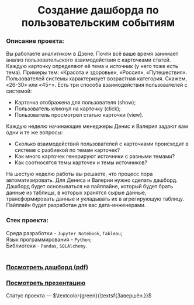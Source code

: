 <h1 align="center"> Создание дашборда по пользовательским событиям </h1>

<h3>Описание проекта:</h3> 

Вы работаете аналитиком в Дзене. Почти всё ваше время занимает анализ пользовательского взаимодействия с карточками статей.
Каждую карточку определяют её тема и источник (у него тоже есть тема). Примеры тем: «Красота и здоровье», «Россия», «Путешествия».
Пользователей системы характеризует возрастная категория. Скажем, «26-30» или «45+».
Есть три способа взаимодействия пользователей с системой:
- Карточка отображена для пользователя (show);
- Пользователь кликнул на карточку (click);
- Пользователь просмотрел статью карточки (view).

Каждую неделю начинающие менеджеры Денис и Валерия задают вам одни и те же вопросы: 
- Сколько взаимодействий пользователей с карточками происходит в системе с разбивкой по темам карточек?
- Как много карточек генерируют источники с разными темами?
- Как соотносятся темы карточек и темы источников?

На шестую неделю работы вы решаете, что процесс пора автоматизировать. Для Дениса и Валерии нужно сделать дашборд.
Дашборд будет основываться на пайплайне, который будет брать данные из таблицы, в которых хранятся сырые данные, трансформировать данные и укладывать их в агрегирующую таблицу. Пайплайн будет разработан для вас дата-инженерами.

<h3>Стек проекта:</h3>

Среда разработки - `Jupyter Notebook`, `Tableau`; <br>
Язык программирования - `Python`; <br>
Библиотеки - `Pandas`, `SQLAlchemy`. <br>
<br>

### [Посмотреть дашборд (pdf)](https://github.com/Fedor-Kirillow/Yandex_Practicum_DA_2022/blob/main/%D0%94%D0%B0%D1%88%D0%B1%D0%BE%D1%80%D0%B4/Dashboard.pdf)  <br>
### [Посмотреть презентацию](https://github.com/Fedor-Kirillow/Yandex_Practicum_DA_2022/blob/main/%D0%94%D0%B0%D1%88%D0%B1%D0%BE%D1%80%D0%B4/%D0%9F%D1%80%D0%B5%D0%B7%D0%B5%D0%BD%D1%82%D0%B0%D1%86%D0%B8%D1%8F.pdf)  <br>

Статус проекта — $\textcolor{green}{\textsf{Завершён.}}$ 
